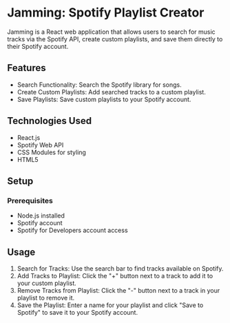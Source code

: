 # Jamming: Spotify Playlist Creator
Jamming is a React web application that allows users to search for music tracks via the Spotify API, create custom playlists, and save them directly to their Spotify account.

## Features
* Search Functionality: Search the Spotify library for songs.
* Create Custom Playlists: Add searched tracks to a custom playlist.
* Save Playlists: Save custom playlists to your Spotify account.
## Technologies Used
* React.js
* Spotify Web API
* CSS Modules for styling
* HTML5
## Setup
### Prerequisites
* Node.js installed
* Spotify account
* Spotify for Developers account access


## Usage
1. Search for Tracks: Use the search bar to find tracks available on Spotify.
2. Add Tracks to Playlist: Click the "+" button next to a track to add it to your custom playlist.
3. Remove Tracks from Playlist: Click the "-" button next to a track in your playlist to remove it.
4. Save the Playlist: Enter a name for your playlist and click "Save to Spotify" to save it to your Spotify account.
